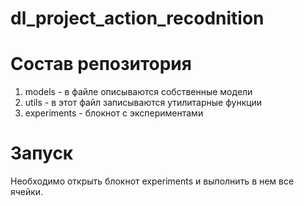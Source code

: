 # dl_project_action_recodnition
# Состав репозитория
1. models - в файле описываются собственные модели
2. utils - в этот файл записываются утилитарные функции
3. experiments - блокнот с экспериментами

# Запуск
Необходимо открыть блокнот experiments и выполнить в нем все ячейки.
